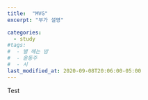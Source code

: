```yaml
---
title:  "MVG"
excerpt: "부가 설명"

categories:
  - study
#tags:
#  - 별 헤는 밤
#  - 윤동주
#  - 시
last_modified_at: 2020-09-08T20:06:00-05:00
---
```


Test
